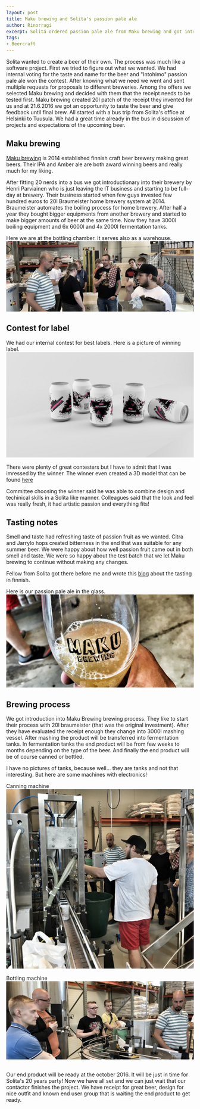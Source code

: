 ```yaml
---
layout: post
title: Maku brewing and Solita's passion pale ale
author: Rinorragi
excerpt: Solita ordered passion pale ale from Maku brewing and got introduction to their craftmenship
tags: 
- Beercraft
---
```

Solita wanted to create a beer of their own. The process was much like a software project. First we tried to figure out what we wanted. We had internal voting for the taste and name for the beer and "Intohimo" passion pale ale won the contest. After knowing what we need we went and sent multiple requests for proposals to different breweries. Among the offers we selected Maku brewing and decided with them that the receipt needs to be tested first. Maku brewing created 20l patch of the receipt they invented for us and at 21.6.2016 we got an opportunity to taste the beer and give feedback until final brew. All started with a bus trip from Solita's office at Helsinki to Tuusula. We had a great time already in the bus in discussion of projects and expectations of the upcoming beer. 

## Maku brewing

[Maku brewing](http://www.makubrewing.com/) is 2014 established finnish craft beer brewery making great beers. Their IPA and Amber ale are both award winning beers and really much for my liking. 

After fitting 20 nerds into a bus we got introductionary into their brewery by Henri Parviainen who is just leaving the IT business and starting to be full-day at brewery. Their business started when few guys invested few hundred euros to 20l Braumeister home brewery system at 2014. Braumeister automates the boiling process for home brewery. After half a year they bought bigger equipments from another brewery and started to make bigger amounts of beer at the same time. Now they have 3000l boiling equipment and 6x 6000l and 4x 2000l fermentation tanks. 

Here we are at the bottling chamber. It serves also as a warehouse. 
![Tools](/img/hello-beercraft/the_people.jpg)

## Contest for label 

We had our internal contest for best labels. Here is a picture of winning label. 
![Tools](/img/hello-beercraft/intohimo.png)

There were plenty of great contesters but I have to admit that I was imressed by the winner. The winner even created a 3D model that can be found [here](http://dev.makarainen.org/intohimo/)

Committee choosing the winner said he was able to combine design and techinical skills in a Solita like manner. Colleagues said that the look and feel was really fresh, it had artistic passion and everything fits!

## Tasting notes

Smell and taste had refreshing taste of passion fruit as we wanted. Citra and Jarrylo hops created bitterness in the end that was suitable for any summer beer. We were happy about how well passion fruit came out in both smell and taste. We were so happy about the test batch that we let Maku brewing to continue without making any changes. 

Fellow from Solita got there before me and wrote this [blog](http://tuopillinen.blogspot.fi/2016/06/pieni-yritysvierailu-maku-brewingille.html) about the tasting in finnish. 

Here is our passion pale ale in the glass. 
![Tools](/img/hello-beercraft/glass_of_beer.jpg)

## Brewing process

We got introduction into Maku Brewing brewing process. They like to start their process with 20l braumeister (that was the original investment). After they have evaluated the receipt enough they change into 3000l mashing vessel. After mashing the product will be transferred into fermentation tanks. In fermentation tanks the end product will be from few weeks to months depending on the type of the beer. And finally the end product will be of course canned or bottled.

I have no pictures of tanks, because well... they are tanks and not that interesting. But here are some machines with electronics! 

Canning machine 
![Tools](/img/hello-beercraft/canning_machine_2.jpg)

Bottling machine
![Tools](/img/hello-beercraft/bottling_machine.jpg)

## 

Our end product will be ready at the october 2016. It will be just in time for Solita's 20 years party! Now we have all set and we can just wait that our contactor finishes the project. We have receipt for great beer, design for nice outfit and known end user group that is waiting the end product to get ready. 